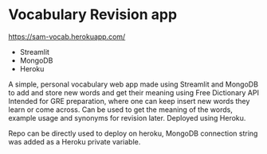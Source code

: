 # Vocabulary Revision app
https://sam-vocab.herokuapp.com/

 - Streamlit
 - MongoDB
 - Heroku


A simple, personal vocabulary web app made using Streamlit and MongoDB to add and store new words and get their meaning using Free Dictionary API
Intended for GRE preparation, where one can keep insert new words they learn or come across. Can be used to get the meaning of the words, example usage and synonyms for revision later. Deployed using Heroku.

Repo can be directly used to deploy on heroku, MongoDB connection string was added as a Heroku private variable.
